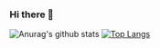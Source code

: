 ### Hi there 👋
![Anurag's github stats](https://github-readme-stats.vercel.app/api?username=sorawayfy&show_icons=true&theme=default)
[![Top Langs](https://github-readme-stats.vercel.app/api/top-langs/?username=sorawayfy&layout=compact)](https://github.com/anuraghazra/github-readme-stats)
<!--
**sorawayfy/sorawayfy** is a ✨ _special_ ✨ repository because its `README.md` (this file) appears on your GitHub profile.

Here are some ideas to get you started:

- 🔭 I’m currently working on ...
- 🌱 I’m currently learning ...
- 👯 I’m looking to collaborate on ...
- 🤔 I’m looking for help with ...
- 💬 Ask me about ...
- 📫 How to reach me: ...
- 😄 Pronouns: ...
- ⚡ Fun fact: ...
-->

